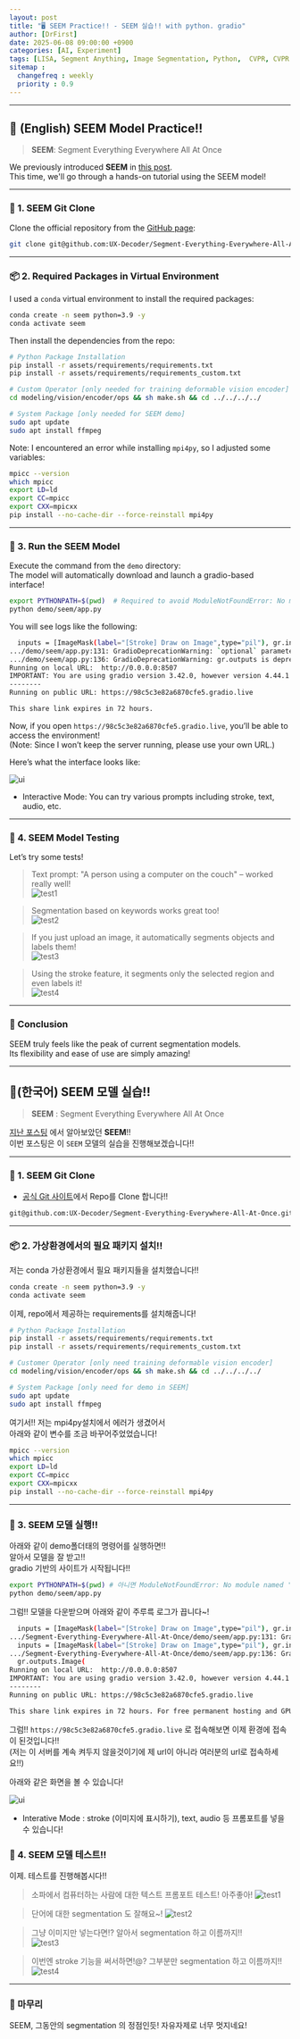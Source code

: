 ```yaml
---
layout: post
title: "🖥️ SEEM Practice!! - SEEM 실습!! with python. gradio"
author: [DrFirst]
date: 2025-06-08 09:00:00 +0900
categories: [AI, Experiment]
tags: [LISA, Segment Anything, Image Segmentation, Python,  CVPR, CVPR 2024]
sitemap :
  changefreq : weekly
  priority : 0.9
---
```


---

## 🦖 (English) SEEM Model Practice!!
> **SEEM**: Segment Everything Everywhere All At Once

We previously introduced **SEEM** in [this post](https://drfirstlee.github.io/posts/SEEM/).  
This time, we'll go through a hands-on tutorial using the SEEM model!

---

### 🧱 1. SEEM Git Clone

Clone the official repository from the [GitHub page](https://github.com/UX-Decoder/Segment-Everything-Everywhere-All-At-Once/tree/v1.0):

```bash
git clone git@github.com:UX-Decoder/Segment-Everything-Everywhere-All-At-Once.git
```

---

### 📦 2. Required Packages in Virtual Environment

I used a `conda` virtual environment to install the required packages:

```bash
conda create -n seem python=3.9 -y
conda activate seem
```

Then install the dependencies from the repo:

```bash
# Python Package Installation
pip install -r assets/requirements/requirements.txt
pip install -r assets/requirements/requirements_custom.txt

# Custom Operator [only needed for training deformable vision encoder]
cd modeling/vision/encoder/ops && sh make.sh && cd ../../../../

# System Package [only needed for SEEM demo]
sudo apt update
sudo apt install ffmpeg
```

Note: I encountered an error while installing `mpi4py`, so I adjusted some variables:

```bash
mpicc --version
which mpicc
export LD=ld
export CC=mpicc
export CXX=mpicxx
pip install --no-cache-dir --force-reinstall mpi4py
```

---

### 🧊 3. Run the SEEM Model

Execute the command from the `demo` directory:  
The model will automatically download and launch a gradio-based interface!

```bash
export PYTHONPATH=$(pwd)  # Required to avoid ModuleNotFoundError: No module named 'modeling'
python demo/seem/app.py
```

You will see logs like the following:

```bash
  inputs = [ImageMask(label="[Stroke] Draw on Image",type="pil"), gr.inputs.CheckboxGroup(choices=["Stroke", "Example", "Text", "Audio", "Video", "Panoptic"], type="value", label="Interative Mode"), ImageMask(label="[Example] Draw on Referring Image",type="pil"), gr.Textbox(label="[Text] Referring Text"), gr.Audio(label="[Audio] Referring Audio", source="microphone", type="filepath"), gr.Video(label="[Video] Referring Video Segmentation",format="mp4",interactive=True)]
.../demo/seem/app.py:131: GradioDeprecationWarning: `optional` parameter is deprecated
.../demo/seem/app.py:136: GradioDeprecationWarning: gr.outputs is deprecated, use gradio.components instead
Running on local URL:  http://0.0.0.0:8507
IMPORTANT: You are using gradio version 3.42.0, however version 4.44.1 is available.
--------
Running on public URL: https://98c5c3e82a6870cfe5.gradio.live

This share link expires in 72 hours.
```

Now, if you open `https://98c5c3e82a6870cfe5.gradio.live`, you’ll be able to access the environment!  
(Note: Since I won’t keep the server running, please use your own URL.)

Here’s what the interface looks like:

![ui](https://github.com/user-attachments/assets/63501abe-a52f-4aef-ba78-7e91b8d3e2cf)

- Interactive Mode: You can try various prompts including stroke, text, audio, etc.

---

### 🧊 4. SEEM Model Testing

Let’s try some tests!

> Text prompt: "A person using a computer on the couch" – worked really well!  
![test1](https://github.com/user-attachments/assets/00cad703-1ce2-4f76-b7ab-40fb7ce75ab9)

> Segmentation based on keywords works great too!  
![test2](https://github.com/user-attachments/assets/f571265b-8937-4302-be4b-4cf422dda6e5)

> If you just upload an image, it automatically segments objects and labels them!  
![test3](https://github.com/user-attachments/assets/6fa6b962-90ae-46d1-bbcd-4cb6ffe0b9a3)

> Using the stroke feature, it segments only the selected region and even labels it!  
![test4](https://github.com/user-attachments/assets/80bcb736-8b52-4842-a40e-fc5eacd1efc9)

---

### 🎉 Conclusion

SEEM truly feels like the peak of current segmentation models.  
Its flexibility and ease of use are simply amazing!

---

## 🦖(한국어) SEEM 모델 실습!!
> **SEEM** : Segment Everything Everywhere All At Once

[지난 포스팅](https://drfirstlee.github.io/posts/SEEM/) 에서 알아보았던 **SEEM**!!  
이번 포스팅은 이 `SEEM` 모델의 실습을 진행해보겠습니다!!  

---

### 🧱 1. SEEM Git Clone 

- [공식 Git 사이트](https://github.com/UX-Decoder/Segment-Everything-Everywhere-All-At-Once/tree/v1.0)에서 Repo를 Clone 합니다!!

```bash
git@github.com:UX-Decoder/Segment-Everything-Everywhere-All-At-Once.git
```

---

### 📦 2. 가상환경에서의 필요 패키지 설치!!

저는 conda 가상환경에서 필요 패키지들을 설치했습니다!!

```bash
conda create -n seem python=3.9 -y
conda activate seem
```

이제, repo에서 제공하는 requirements를 설치해줍니다!

```bash
# Python Package Installation
pip install -r assets/requirements/requirements.txt
pip install -r assets/requirements/requirements_custom.txt

# Customer Operator [only need training deformable vision encoder]
cd modeling/vision/encoder/ops && sh make.sh && cd ../../../../

# System Package [only need for demo in SEEM]
sudo apt update
sudo apt install ffmpeg
```

여기서!! 저는 mpi4py설치에서 에러가 생겼어서  
아래와 같이 변수를 조금 바꾸어주었었습니다!  

```bash
mpicc --version
which mpicc
export LD=ld
export CC=mpicc
export CXX=mpicxx 
pip install --no-cache-dir --force-reinstall mpi4py
```
 

---


### 🧊 3. SEEM 모델 실행!!

아래와 같이 demo폴더태의 명령어를 실행하면!!  
알아서 모델을 잘 받고!!  
gradio 기반의 사이트가 시작됩니다!!  

``` bash
export PYTHONPATH=$(pwd) # 아니면 ModuleNotFoundError: No module named 'modeling' 라는 에러가 뜹니다!
python demo/seem/app.py
```

그럼!! 모델을 다운받으며 아래와 같이 주루륵 로그가 끕니다~!

```bash
  inputs = [ImageMask(label="[Stroke] Draw on Image",type="pil"), gr.inputs.CheckboxGroup(choices=["Stroke", "Example", "Text", "Audio", "Video", "Panoptic"], type="value", label="Interative Mode"), ImageMask(label="[Example] Draw on Referring Image",type="pil"), gr.Textbox(label="[Text] Referring Text"), gr.Audio(label="[Audio] Referring Audio", source="microphone", type="filepath"), gr.Video(label="[Video] Referring Video Segmentation",format="mp4",interactive=True)]
.../Segment-Everything-Everywhere-All-At-Once/demo/seem/app.py:131: GradioDeprecationWarning: `optional` parameter is deprecated, and it has no effect
  inputs = [ImageMask(label="[Stroke] Draw on Image",type="pil"), gr.inputs.CheckboxGroup(choices=["Stroke", "Example", "Text", "Audio", "Video", "Panoptic"], type="value", label="Interative Mode"), ImageMask(label="[Example] Draw on Referring Image",type="pil"), gr.Textbox(label="[Text] Referring Text"), gr.Audio(label="[Audio] Referring Audio", source="microphone", type="filepath"), gr.Video(label="[Video] Referring Video Segmentation",format="mp4",interactive=True)]
.../Segment-Everything-Everywhere-All-At-Once/demo/seem/app.py:136: GradioDeprecationWarning: Usage of gradio.outputs is deprecated, and will not be supported in the future, please import your components from gradio.components
  gr.outputs.Image(
Running on local URL:  http://0.0.0.0:8507
IMPORTANT: You are using gradio version 3.42.0, however version 4.44.1 is available, please upgrade.
--------
Running on public URL: https://98c5c3e82a6870cfe5.gradio.live

This share link expires in 72 hours. For free permanent hosting and GPU upgrades, run `gradio deploy` from Terminal to deploy to Spaces (https://huggingface.co/spaces)
```

그럼!! 
`https://98c5c3e82a6870cfe5.gradio.live` 로 접속해보면 이제 환경에 접속이 된것입니다!!  
(저는 이 서버를 계속 켜두지 않을것이기에 제 url이 아니라 여러분의 url로 접속하세요!!)

아래와 같은 화면을 볼 수 있습니다!

![ui](https://github.com/user-attachments/assets/63501abe-a52f-4aef-ba78-7e91b8d3e2cf)

 - Interative Mode : stroke (이미지에 표시하기), text, audio  등 프롬포트를 넣을수 있습니다!


### 🧊 4. SEEM 모델 테스트!!

이제. 테스트를 진행해봅시다!!  

> 소파에서 컴퓨터하는 사람에 대한 텍스트 프롬포트 테스트! 아주좋아!
![test1](https://github.com/user-attachments/assets/00cad703-1ce2-4f76-b7ab-40fb7ce75ab9)

> 단어에 대한 segmentation 도 잘해요~!
![test2](https://github.com/user-attachments/assets/f571265b-8937-4302-be4b-4cf422dda6e5)

> 그냥 이미지만 넣는다면!? 알아서 segmentation 하고 이름까지!!  
![test3](https://github.com/user-attachments/assets/6fa6b962-90ae-46d1-bbcd-4cb6ffe0b9a3)

> 이번엔 stroke 기능을 써서하면!@? 그부분만 segmentation 하고 이름까지!!  
![test4](https://github.com/user-attachments/assets/80bcb736-8b52-4842-a40e-fc5eacd1efc9)

---

### 🎉 마무리

SEEM, 그동안의 segmentation 의 정점인듯! 자유자제로 너무 멋지네요!  